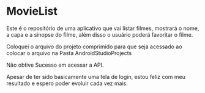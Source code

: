 # MovieList
Este é o repositório de uma aplicativo que vai listar filmes, mostrará o nome, a capa e a sinopse do filme, além disso o usuário poderá favoritar o filme.

Coloquei o arquivo do projeto comprimido para que seja acessado ao colocar o arquivo na Pasta AndroidStudioProjects

Não obtive Sucesso em acessar a API.

Apesar de ter sido basicamente uma tela de login, estou feliz com meu resultado e espero poder evoluir cada vez mais.
